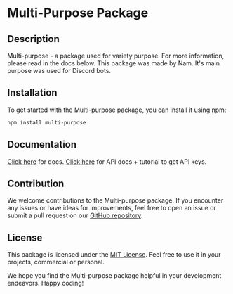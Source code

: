 # Multi-Purpose Package

## Description

Multi-purpose - a package used for variety purpose. For more information, please read in the docs below.
This package was made by Nam. It's main purpose was used for Discord bots.

## Installation

To get started with the Multi-purpose package, you can install it using npm:

```bash
npm install multi-purpose
```

## Documentation
[Click here](https://namthedev.github.io/multi-documentation/) for docs.
[Click here](https://multi-purpose-api.vercel.app/) for API docs + tutorial to get API keys.

## Contribution

We welcome contributions to the Multi-purpose package. If you encounter any issues or have ideas for improvements, feel free to open an issue or submit a pull request on our [GitHub repository](https://github.com/NamTheDev/multi-purpose).

## License

This package is licensed under the [MIT License](https://opensource.org/licenses/MIT). Feel free to use it in your projects, commercial or personal.

We hope you find the Multi-purpose package helpful in your development endeavors. Happy coding!
